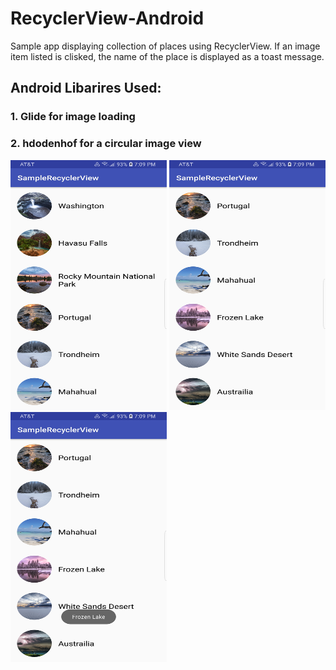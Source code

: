 # RecyclerView-Android
Sample app displaying collection of places using RecyclerView. If an image item listed is clisked, the name of the place is displayed as a toast message.
## Android Libarires Used:
### 1. Glide for image loading
### 2. hdodenhof for a circular image view

<p>
  <img src="https://github.com/swethac18/RecyclerView-Android/blob/master/SampleRecyclerView_1.jpg" height="400" width="250">
  <img src="https://github.com/swethac18/RecyclerView-Android/blob/master/SampleRecyclerView_2.jpg" height="400" width="250">
  <img src="https://github.com/swethac18/RecyclerView-Android/blob/master/SampleRecyclerView_3.jpg" height="400" width="250">
</p>


